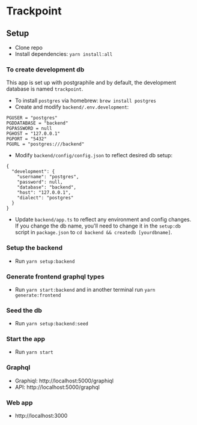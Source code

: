 # Trackpoint

## Setup

- Clone repo
- Install dependencies: `yarn install:all`

### To create development db

This app is set up with postgraphile and by default, the development database
is named `trackpoint`.

- To install `postgres` via homebrew: `brew install postgres`
- Create and modify `backend/.env.development`:

```
PGUSER = "postgres"
PGDDATABASE = "backend"
PGPASSWORD = null
PGHOST = "127.0.0.1"
PGPORT = "5432"
PGURL = "postgres:///backend"
```

- Modify `backend/config/config.json` to reflect desired db setup:

```
{
  "development": {
    "username": "postgres",
    "password": null,
    "database": "backend",
    "host": "127.0.0.1",
    "dialect": "postgres"
  }
}
```

- Update `backend/app.ts` to reflect any environment and config changes. If you change the db name, you'll need to change it in the `setup:db` script in `package.json` to `cd backend && createdb [yourdbname]`.

### Setup the backend

- Run `yarn setup:backend`

### Generate frontend graphql types

- Run `yarn start:backend` and in another terminal run `yarn generate:frontend`

### Seed the db

- Run `yarn setup:backend:seed`

### Start the app

- Run `yarn start`

### Graphql

- Graphiql: http://localhost:5000/graphiql
- API: http://localhost:5000/graphql

### Web app

- http://localhost:3000
